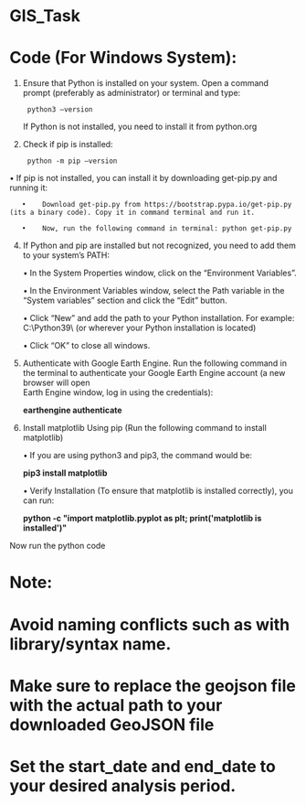 # GIS_Task
# Code (For Windows System):

1.	Ensure that Python is installed on your system. Open a command prompt (preferably as administrator) or terminal and type:
   
         python3 –version
  	
  	If Python is not installed, you need to install it from python.org
  
3.	Check if pip is installed:
   
         python -m pip –version
  	
   •	If pip is not installed, you can install it by downloading get-pip.py and running it:
  	
       •	Download get-pip.py from https://bootstrap.pypa.io/get-pip.py (its a binary code). Copy it in command terminal and run it.

       •	Now, run the following command in terminal: python get-pip.py
  	
4.	If Python and pip are installed but not recognized, you need to add them to your system’s PATH:
   
      •	In the System Properties window, click on the “Environment Variables”.
  	
      •	In the Environment Variables window, select the Path variable in the “System variables” section and click the “Edit” button.
  	
      •	Click “New” and add the path to your Python installation. For example: C:\Python39\ (or wherever your Python installation is located)
  	
      •	Click “OK” to close all windows.
  	
  	
6.	Authenticate with Google Earth Engine. Run the following command in the terminal to authenticate your Google Earth Engine account (a new browser will open     
   Earth Engine window, log in using the credentials):
  	
    **earthengine authenticate**

7.	Install matplotlib Using pip (Run the following command to install matplotlib)
   
    •	If you are using python3 and pip3, the command would be:
  	
    **pip3 install matplotlib**
  	
    •	Verify Installation (To ensure that matplotlib is installed correctly), you can run:
  	
    **python -c "import matplotlib.pyplot as plt; print('matplotlib is installed')"**

Now run the python code


# Note:

# Avoid naming conflicts such as with library/syntax name.
# Make sure to replace the geojson file with the actual path to your downloaded GeoJSON file
# Set the start_date and end_date to your desired analysis period. 

